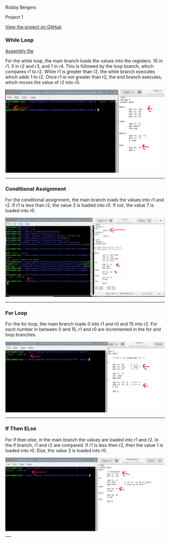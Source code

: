 Robby Bergers

Project 1

[View the project on GitHub](https://github.com/RobbyB97/Computer_Architecture/tree/master/project1")

### While Loop

[Assembly file](./while_loop/wl.png)

For the while loop, the main branch loads the values into the registers. 10 in r1, 0 in r2 and r3, and 1 in r4. This is followed by the loop branch, which compares r1 to r2. While r1 is greater than r2, the while branch executes which adds 1 to r2. Once r1 is not greater than r2, the end branch executes, which moves the value of r2 into r0.

<img src="./screenshots/wl.png">

___
### Conditional Assignment

For the conditional assignment, the main branch loads the values into r1 and r2. If r1 is less than r2, the value 2 is loaded into r0. If not, the value 7 is loaded into r0.

<img src="./screenshots/ca_gt.png">

___
### For Loop

For the for loop, the main branch loads 0 into r1 and r0 and 15 into r2. For each number in between 0 and 15, r1 and r0 are incremented in the for and loop branches.

<img src="./screenshots/fl.png">

___
### If Then ELse

For if then else, in the main branch the values are loaded into r1 and r2. In the if branch, r1 and r2 are compared. If r1 is less then r2, then the value 1 is loaded into r0. Else, the value 2 is loaded into r0.

<img src="./screenshots/ite_lt.png">
___